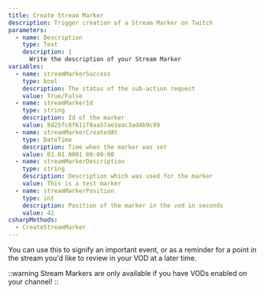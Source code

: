 ```yaml
---
title: Create Stream Marker
description: Trigger creation of a Stream Marker on Twitch
parameters:
  - name: Description
    type: Text
    description: |
      Write the description of your Stream Marker
variables:
  - name: streamMarkerSuccess
    type: bool
    description: The status of the sub-action request
    value: True/False
  - name: streamMarkerId
    type: string
    description: Id of the marker
    value: 8d25fc8f611f8aa57ae1eac3ad4b9c99
  - name: streamMarkerCreatedAt
    type: DateTime
    description: Time when the marker was set
    value: 01.01.0001 00:00:00
  - name: streamMarkerDescription
    type: string
    description: Description which was used for the marker
    value: This is a test marker
  - name: streamMarkerPosition
    type: int
    description: Position of the marker in the vod in seconds
    value: 42
csharpMethods:
  - CreateStreamMarker
---
```


You can use this to signify an important event, or as a reminder for a point in the stream you'd like to review in your VOD at a later time.

::warning
Stream Markers are only available if you have VODs enabled on your channel!
::
